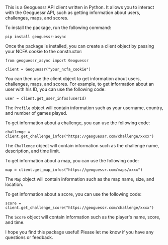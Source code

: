 This is a Geoguessr API client written in Python. It allows you to interact with the Geoguessr API, such as getting information about users, challenges, maps, and scores.

To install the package, run the following command:

```
pip install geoguessr-async
```

Once the package is installed, you can create a client object by passing your NCFA cookie to the constructor:

```
from geoguessr_async import Geoguessr

client = Geoguessr("your_ncfa_cookie")
```

You can then use the client object to get information about users, challenges, maps, and scores. For example, to get information about an user with his ID, you can use the following code:

```
user = client.get_user_infos(userId)
```

The `Profile` object will contain information such as your username, country, and number of games played.

To get information about a challenge, you can use the following code:

```
challenge = client.get_challenge_infos("https://geoguessr.com/challenge/xxxx")
```

The `Challenge` object will contain information such as the challenge name, description, and time limit.

To get information about a map, you can use the following code:

```
map = client.get_map_infos("https://geoguessr.com/maps/xxxx")
```

The `Map` object will contain information such as the map name, size, and location.

To get information about a score, you can use the following code:

```
score = client.get_challenge_score("https://geoguessr.com/challenge/xxxx")
```

The `Score` object will contain information such as the player's name, score, and time.

I hope you find this package useful! Please let me know if you have any questions or feedback.